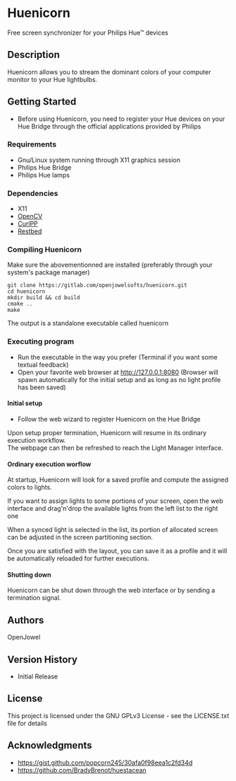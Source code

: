 # Huenicorn

Free screen synchronizer for your Philips Hue™ devices


## Description

Huenicorn allows you to stream the dominant colors of your computer monitor to your Hue lightbulbs.

## Getting Started
  * Before using Huenicorn, you need to register your Hue devices on your Hue Bridge through the official applications provided by Philips

### Requirements
  * Gnu/Linux system running through X11 graphics session
  * Philips Hue Bridge
  * Philips Hue lamps

### Dependencies
* X11
* [OpenCV](https://github.com/opencv/opencv)
* [CurlPP](https://github.com/jpbarrette/curlpp)
* [Restbed](https://github.com/Corvusoft/restbed)

### Compiling Huenicorn
Make sure the abovementionned are installed (preferably through your system's package manager)

```
git clone https://gitlab.com/openjowelsofts/huenicorn.git
cd huenicorn
mkdir build && cd build
cmake ..
make
```

The output is a standalone executable called huenicorn

### Executing program
* Run the executable in the way you prefer (Terminal if you want some textual feedback)
* Open your favorite web browser at http://127.0.0.1:8080 (Browser will spawn automatically for the initial setup and as long as no light profile has been saved)

#### Initial setup
* Follow the web wizard to register Huenicorn on the Hue Bridge

Upon setup proper termination, Huenicorn will resume in its ordinary execution workflow.
<br>
The webpage can then be refreshed to reach the Light Manager interface.

#### Ordinary execution worflow
At startup, Huenicorn will look for a saved profile and compute the assigned colors to lights.

If you want to assign lights to some portions of your screen, open the web interface and drag'n'drop the available lights from the left list to the right one

When a synced light is selected in the list, its portion of allocated screen can be adjusted in the screen partitioning section.

Once you are satisfied with the layout, you can save it as a profile and it will be automatically reloaded for further executions.

#### Shutting down
Huenicorn can be shut down through the web interface or by sending a termination signal.


## Authors
OpenJowel


## Version History
  * Initial Release

## License

This project is licensed under the GNU GPLv3 License - see the LICENSE.txt file for details

## Acknowledgments
* https://gist.github.com/popcorn245/30afa0f98eea1c2fd34d
* https://github.com/BradyBrenot/huestacean
